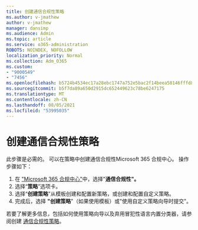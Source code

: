 ```yaml
---
title: 创建通信合规性策略
ms.author: v-jmathew
author: v-jmathew
manager: dansimp
ms.audience: Admin
ms.topic: article
ms.service: o365-administration
ROBOTS: NOINDEX, NOFOLLOW
localization_priority: Normal
ms.collection: Adm_O365
ms.custom:
- "9000549"
- "7456"
ms.openlocfilehash: b5724b4534ec17a28ebc1747a752e5bac2f14beea58146fffd8f35fad1e07edc
ms.sourcegitcommit: b5f7da89a650d2915dc652449623c78be6247175
ms.translationtype: MT
ms.contentlocale: zh-CN
ms.lasthandoff: 08/05/2021
ms.locfileid: "53995035"
---
```

# <a name="create-a-communication-compliance-policy"></a>创建通信合规性策略

此步骤是必需的。 可以在策略中创建通信合规性Microsoft 365 合规中心。 操作步骤如下：

1. 在 ["Microsoft 365 合规中心"](https://go.microsoft.com/fwlink/?linkid=2130502)中，选择"**通信合规性"。**
2. 选择“**策略**”选项卡。
3. 选择“**创建策略**”从模板创建和配置新策略，或创建和配置自定义策略。
4. 完成后，选择 **"创建策略**"（如果使用模板）或"使用自定义策略向导时提交"。

若要了解更多信息，包括如何使用策略向导以及弃用冒犯性语言内置分类器，请参阅创建 [通信合规性策略](https://go.microsoft.com/fwlink/?linkid=2129079)。
